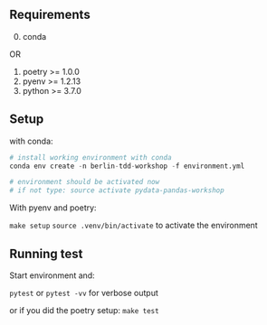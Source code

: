 ## Requirements

0. conda

OR

1. poetry >= 1.0.0
2. pyenv >= 1.2.13
3. python >= 3.7.0

## Setup

with conda:

```python script
# install working environment with conda
conda env create -n berlin-tdd-workshop -f environment.yml

# environment should be activated now
# if not type: source activate pydata-pandas-workshop
```

With pyenv and poetry:

`make setup`
`source .venv/bin/activate` to activate the environment

## Running test

Start environment and:

`pytest` or `pytest -vv` for verbose output

or if you did the poetry setup:
`make test`
